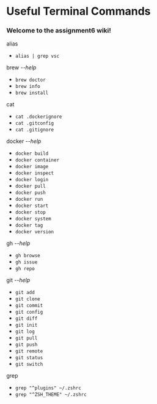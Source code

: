 # Useful Terminal Commands

### Welcome to the assignment6 wiki!

alias
* `alias | grep vsc`

brew _--help_
* `brew doctor`
* `brew info`
* `brew install`

cat
* `cat .dockerignore`
* `cat .gitconfig`
* `cat .gitignore`

docker _--help_
* `docker build`
* `docker container`
* `docker image`
* `docker inspect`
* `docker login`
* `docker pull`
* `docker push`
* `docker run`
* `docker start`
* `docker stop`
* `docker system`
* `docker tag`
* `docker version`

gh _--help_
* `gh browse`
* `gh issue`
* `gh repo`

git _--help_
* `git add`
* `git clone`
* `git commit`
* `git config` 
* `git diff`
* `git init`
* `git log`
* `git pull`
* `git push`
* `git remote`
* `git status`
* `git switch`

grep
* `grep "^plugins" ~/.zshrc`
* `grep "^ZSH_THEME" ~/.zshrc`
